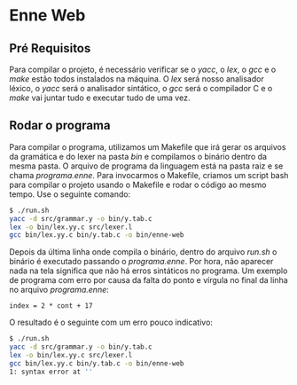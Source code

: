 # Enne Web

## Pré Requisitos

Para compilar o projeto, é necessário verificar se o <i>yacc</i>, o <i>lex</i>, o <i>gcc</i> e o <i>make</i> estão todos instalados na máquina. O <i>lex</i> será nosso analisador léxico, o <i>yacc</i> será o analisador sintático, o <i>gcc</i> será o compilador C e o <i>make</i> vai juntar tudo e executar tudo de uma vez.

## Rodar o programa

Para compilar o programa, utilizamos um Makefile que irá gerar os arquivos da gramática e do lexer na pasta <i>bin</i> e compilamos o binário dentro da mesma pasta. O arquivo de programa da linguagem está na pasta raiz e se chama <i>programa.enne</i>. Para invocarmos o Makefile, criamos um script bash para compilar o projeto usando o Makefile e rodar o código ao mesmo tempo. Use o seguinte comando:

```bash
$ ./run.sh
yacc -d src/grammar.y -o bin/y.tab.c
lex -o bin/lex.yy.c src/lexer.l
gcc bin/lex.yy.c bin/y.tab.c -o bin/enne-web
```

Depois da última linha onde compila o binário, dentro do arquivo <i>run.sh</i> o binário é executado passando o <i>programa.enne</i>. Por hora, não aparecer nada na tela significa que não há erros sintáticos no programa. Um exemplo de programa com erro por causa da falta do ponto e vírgula no final da linha no arquivo <i>programa.enne</i>:

```
index = 2 * cont + 17
```

O resultado é o seguinte com um erro pouco indicativo:

```bash
$ ./run.sh
yacc -d src/grammar.y -o bin/y.tab.c
lex -o bin/lex.yy.c src/lexer.l
gcc bin/lex.yy.c bin/y.tab.c -o bin/enne-web
1: syntax error at ''
```
